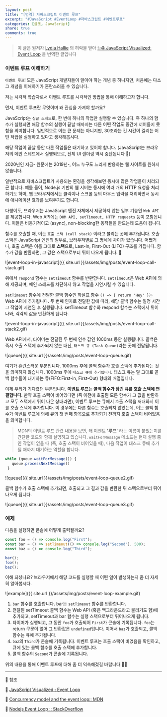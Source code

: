 ```yaml
---
layout: post
title: "[번역] 자바스크립트 이벤트 루프"
excerpt: "#JavaScript #EventLoop #자바스크립트 #이벤트루프"
categories: [글또, JavaScript]
share: true
comments: true
---
```


> 이 글은 원저자 [Lydia Hallie](https://dev.to/lydiahallie) 의 허락을 받아 [✨♻️ JavaScript Visualized: Event Loop](https://dev.to/lydiahallie/javascript-visualized-event-loop-3dif) 을 번역한 글입니다

### 이벤트 루프 이해하기

`이벤트 루프`! 
모든 JavaScript 개발자들이 알아야 하는 개념 중 하나지만, 처음에는 다소 그 개념을 이해하기가 혼란스러울 수 있습니다.

저는 시각적 학습자로서 이벤트 루프를 시각적인 방법을 통해 이해하고자 합니다.

먼저, 이벤트 루프란 무엇이며 왜 관심을 가져야 할까요?

JavaScript는 `싱글 스레드`로, 한 번에 하나의 작업만 실행할 수 있습니다.
즉 하나의 함수가 실행되면 해당 함수의 실행이 끝날 때까지는 다른 어떤 작업도 중간에 끼어들지 못함을 의미합니다.
일반적으로 이는 큰 문제는 아니지만, 30초라는 긴 시간이 걸리는 어떤 작업을 실행하고 있다고 생각해봅시다.

해당 작업이 끝날 동안 다른 작업들은 대기하고 있어야 합니다.
(JavaScript는 브라우저의 메인 스레드에서 실행되므로, 전체 UI 렌더링 역시 중단됩니다 😬)

2020년인 지금- 원문에는 2019년-, 어느 누구도 느리게 반응하는 웹 사이트를 원하지 않습니다.

일반적으로 자바스크립트가 사용되는 환경을 생각해보면 동시에 많은 작업들이 처리되곤 합니다.
예를 들어, Node.js 기반의 웹 서버는 동시에 여러 개의 HTTP 요청을 처리하기도 하며,
웹 브라우저에서는 클릭이나 스크롤 등의 마우스 입력을 처리하면서 동시에 애니메이션 효과를 보여주기도 합니다.

다행이도, 브라우저는 JavaScript 엔진 자체에서 제공하지 않는 일부 기능인 `Web API`를 제공합니다.
Web API에는 `DOM API, setTimeout, HTTP requests` 등이 포함됩니다.
이들은 비동기적이고 (async), non-blocking한 동작들을 만드는데 도움이 됩니다.

함수를 호출할 때, 이는 `호출 스택 (call stack)` 이라고 불리는 곳에 추가됩니다.
호출 스택은 JavaScript 엔진의 일부로, 브라우저별로 그 명세에 차이가 있습니다.
어쨌거나, 호출 스택은 이름 그대로 **스택**으로, Last-In, First-Out (LIFO) 구조를 가집니다.
함수가 값을 반환하면, 그 값은 스택으로부터 튀어 나오게 됩니다. 👋

![event-loop-in-javascript]({{ site.url }}/assets/img/posts/event-loop-call-stack.gif)

위에서 `respond` 함수는 `setTimeout` 함수를 반환합니다.
`setTimeout`은 Web API에 의해 제공되며, 메인 스레드를 차단하지 않고 작업을 지연시킬 수 있습니다.

`setTimeout` 함수에 전달한 콜백 함수인 화살표 함수 `() => { return 'Hey' }`는 Web API에 추가됩니다.
두 번째 인자로 전달한 값에 따라, 해당 콜백 함수는 일정 시간 그 작업이 지연된 후 실행됩니다.
setTimeout 함수와 respond 함수는 스택에서 튀어 나와, 각각의 값을 반환하게 됩니다.

![event-loop-in-javascript]({{ site.url }}/assets/img/posts/event-loop-call-stack2.gif)

Web API에서, 타이머는 전달된 두 번째 인수 값인 1000ms 동안 실행됩니다.
콜백은 즉시 호출 스택에 추가되지 않는 대신, `태스크 큐 (Task Queue)`라는 곳에 전달됩니다.

![queue]({{ site.url }}/assets/img/posts/event-loop-queue.gif)

여기가 혼란스러운 부분입니다.
1000ms 후에 콜백 함수가 호출 스택에 추가된다는 것을 의미하지 않습니다.
1000ms 후에 `태스크 큐에 추가됩니다`.
태스크 큐는 말 그대로 콜백 함수들이 대기하는 큐(FIFO:First-in, First-Out) 형태의 배열입니다.

이제 우리가 기다렸던 부분입니다. **이벤트 루프는 콜백 함수가 담긴 큐를 호출 스택에 연결합니다**.
만약 호출 스택이 비어있다면 (즉 이전에 호출된 모든 함수가 그 값을 반환하고 모두 스택에서 튀어 나온 상태라면), 이벤트 루프는 큐에서 호출 스택을 꺼내와서 이를 호출 스택에 추가합니다.
이 경우에는 다른 함수는 호출되지 않았는데, 이는 콜백 함수가 이벤트 루프에 의해 큐의 첫 번째 항목으로 추가되기 전까지 호출 스택이 비어있음을 의미합니다.

> MDN의 이벤트 루프 관련 내용을 보면, 왜 이벤트 **'루프'** 라는 이름이 붙었는지를 간단한 코드와 함께 설명하고 있습니다.
> `waitForMessage` 메소드는 현재 실행 중인 작업이 없을 때 (즉, 호출 스택이 비어있을 때), 다음 작업이 태스크 큐에 추가될 때까지 대기하는 역할을 합니다. 

```js
while (queue.waitForMessage()) {
   queue.processNextMessage()
 }
```

![queue]({{ site.url }}/assets/img/posts/event-loop-queue2.gif)

콜백 함수가 호출 스택에 추가되면, 호출되고 그 결과 값을 반환한 뒤 스택으로부터 튀어나오게 됩니다.

![queue]({{ site.url }}/assets/img/posts/event-loop-queue3.gif)

### 예제

다음을 실행하면 콘솔에 어떻게 출력될까요?

```js
const foo = () => console.log("First");
const bar = () => setTimeout(() => console.log("Second"), 500);
const baz = () => console.log("Third");

bar();
foo();
baz();
```

이해 되셨나요?
브라우저에서 해당 코드를 실행할 때 어떤 일이 발생하는지 좀 더 자세히 알아봅시다.

![example]({{ site.url }}/assets/img/posts/event-loop-example.gif)

1. `bar` 함수를 호출합니다. bar는 `setTimeout` 함수를 반환합니다.
2. 전달된 setTimeout 콜백 함수는 Web API (혹은 백그라운드라고 불리기도 함)에 추가되고, setTimeout과 bar 함수는 실행 스택으로부터 튀어나오게 됩니다.
3. 타이머가 실행되고, 그 동안 `foo`가 호출되어 `First`가 콘솔에 기록됩니다. `foo`는 return 구문이 없어 그 반환값은 `undefined`입니다. 이어서 `baz`가 호출되고, 콜백 함수는 큐에 추가됩니다.
4. `baz`의 `Third`가 콘솔에 기록됩니다. 이벤트 루프는 호출 스택이 비었음을 확인하고, 큐에 있는 콜백 함수를 호출 스택에 추가합니다.
5. 콜백 함수의 `Second`가 콘솔에 기록됩니다.

위의 내용을 통해 이벤트 루프에 대해 좀 더 익숙해졌길 바랍니다 💪🏼

---

🔗 참조

📌 [JavaScript Visualized:: Event Loop](https://dev.to/lydiahallie/javascript-visualized-event-loop-3dif)

📌 [Concurrency model and the event loop:: MDN](https://developer.mozilla.org/en-US/docs/Web/JavaScript/EventLoop)

📌 [Nodejs Event Loop :: StackOverflow](https://stackoverflow.com/questions/10680601/nodejs-event-loop)
